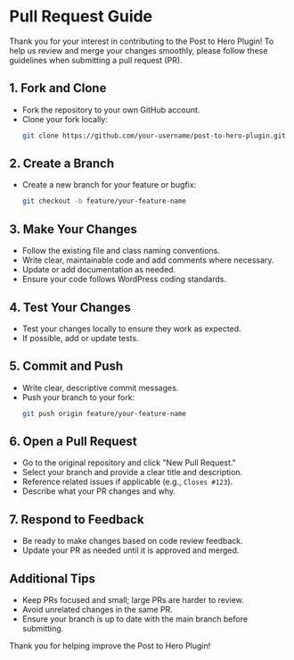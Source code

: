 # Pull Request Guide

Thank you for your interest in contributing to the Post to Hero Plugin! To help us review and merge your changes smoothly, please follow these guidelines when submitting a pull request (PR).

## 1. Fork and Clone
- Fork the repository to your own GitHub account.
- Clone your fork locally:
  ```sh
  git clone https://github.com/your-username/post-to-hero-plugin.git
  ```

## 2. Create a Branch
- Create a new branch for your feature or bugfix:
  ```sh
  git checkout -b feature/your-feature-name
  ```

## 3. Make Your Changes
- Follow the existing file and class naming conventions.
- Write clear, maintainable code and add comments where necessary.
- Update or add documentation as needed.
- Ensure your code follows WordPress coding standards.

## 4. Test Your Changes
- Test your changes locally to ensure they work as expected.
- If possible, add or update tests.

## 5. Commit and Push
- Write clear, descriptive commit messages.
- Push your branch to your fork:
  ```sh
  git push origin feature/your-feature-name
  ```

## 6. Open a Pull Request
- Go to the original repository and click "New Pull Request."
- Select your branch and provide a clear title and description.
- Reference related issues if applicable (e.g., `Closes #123`).
- Describe what your PR changes and why.

## 7. Respond to Feedback
- Be ready to make changes based on code review feedback.
- Update your PR as needed until it is approved and merged.

## Additional Tips
- Keep PRs focused and small; large PRs are harder to review.
- Avoid unrelated changes in the same PR.
- Ensure your branch is up to date with the main branch before submitting.

Thank you for helping improve the Post to Hero Plugin!
